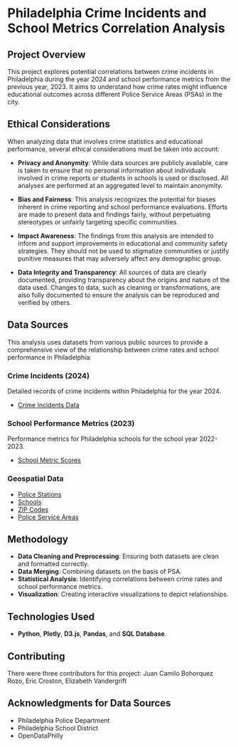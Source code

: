 # Philadelphia Crime Incidents and School Metrics Correlation Analysis

## Project Overview
This project explores potential correlations between crime incidents in Philadelphia during the year 2024 and school performance metrics from the previous year, 2023. It aims to understand how crime rates might influence educational outcomes across different Police Service Areas (PSAs) in the city.

## Ethical Considerations
When analyzing data that involves crime statistics and educational performance, several ethical considerations must be taken into account:

- **Privacy and Anonymity**: While data sources are publicly available, care is taken to ensure that no personal information about individuals involved in crime reports or students in schools is used or disclosed. All analyses are performed at an aggregated level to maintain anonymity.

- **Bias and Fairness**: This analysis recognizes the potential for biases inherent in crime reporting and school performance evaluations. Efforts are made to present data and findings fairly, without perpetuating stereotypes or unfairly targeting specific communities.

- **Impact Awareness**: The findings from this analysis are intended to inform and support improvements in educational and community safety strategies. They should not be used to stigmatize communities or justify punitive measures that may adversely affect any demographic group.

- **Data Integrity and Transparency**: All sources of data are clearly documented, providing transparency about the origins and nature of the data used. Changes to data, such as cleaning or transformations, are also fully documented to ensure the analysis can be reproduced and verified by others.

## Data Sources
This analysis uses datasets from various public sources to provide a comprehensive view of the relationship between crime rates and school performance in Philadelphia:

### Crime Incidents (2024)
Detailed records of crime incidents within Philadelphia for the year 2024.
- [Crime Incidents Data](https://opendataphilly.org/datasets/crime-incidents/)

### School Performance Metrics (2023)
Performance metrics for Philadelphia schools for the school year 2022-2023.
- [School Metric Scores](https://www.philasd.org/performance/programsservices/open-data/school-performance/#school_progress_report_education_and_equity)

### Geospatial Data
- [Police Stations](https://opendataphilly.org/datasets/police-stations/)
- [Schools](https://opendataphilly.org/datasets/schools/)
- [ZIP Codes](https://opendataphilly.org/datasets/zip-codes/)
- [Police Service Areas](https://opendataphilly.org/datasets/police-service-areas/)

## Methodology
- **Data Cleaning and Preprocessing**: Ensuring both datasets are clean and formatted correctly.
- **Data Merging**: Combining datasets on the basis of PSA.
- **Statistical Analysis**: Identifying correlations between crime rates and school performance metrics.
- **Visualization**: Creating interactive visualizations to depict relationships.

## Technologies Used
- **Python**, **Plotly**, **D3.js**, **Pandas**, and **SQL Database**.

## Contributing
There were three contributors for this project: 
Juan Camilo Bohorquez Rozo, 
Eric Croston, 
Elizabeth Vandergrift

## Acknowledgments for Data Sources
- Philadelphia Police Department
- Philadelphia School District
- OpenDataPhilly
